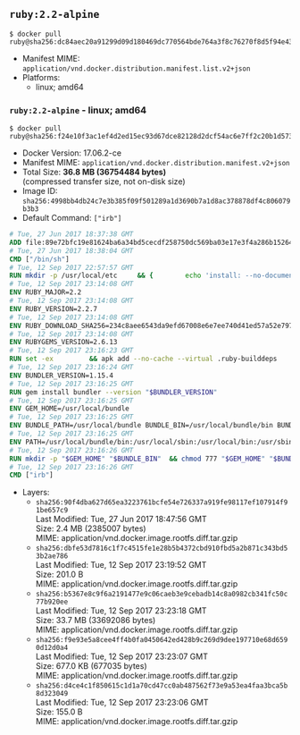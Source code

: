 ## `ruby:2.2-alpine`

```console
$ docker pull ruby@sha256:dc84aec20a91299d09d180469dc770564bde764a3f8c76270f8d5f94e43682ef
```

-	Manifest MIME: `application/vnd.docker.distribution.manifest.list.v2+json`
-	Platforms:
	-	linux; amd64

### `ruby:2.2-alpine` - linux; amd64

```console
$ docker pull ruby@sha256:f24e10f3ac1ef4d2ed15ec93d67dce82128d2dcf54ac6e7ff2c20b1d57325f71
```

-	Docker Version: 17.06.2-ce
-	Manifest MIME: `application/vnd.docker.distribution.manifest.v2+json`
-	Total Size: **36.8 MB (36754484 bytes)**  
	(compressed transfer size, not on-disk size)
-	Image ID: `sha256:4998bb4db24c7e3b385f09f501289a1d3690b7a1d8ac378878df4c806079b3b3`
-	Default Command: `["irb"]`

```dockerfile
# Tue, 27 Jun 2017 18:37:38 GMT
ADD file:89e72bfc19e81624ba6a34bd5cecdf258750dc569ba03e17e3f4a286b1526461 in / 
# Tue, 27 Jun 2017 18:38:04 GMT
CMD ["/bin/sh"]
# Tue, 12 Sep 2017 22:57:57 GMT
RUN mkdir -p /usr/local/etc 	&& { 		echo 'install: --no-document'; 		echo 'update: --no-document'; 	} >> /usr/local/etc/gemrc
# Tue, 12 Sep 2017 23:14:08 GMT
ENV RUBY_MAJOR=2.2
# Tue, 12 Sep 2017 23:14:08 GMT
ENV RUBY_VERSION=2.2.7
# Tue, 12 Sep 2017 23:14:08 GMT
ENV RUBY_DOWNLOAD_SHA256=234c8aee6543da9efd67008e6e7ee740d41ed57a52e797f65043c3b5ec3bcb53
# Tue, 12 Sep 2017 23:14:08 GMT
ENV RUBYGEMS_VERSION=2.6.13
# Tue, 12 Sep 2017 23:16:23 GMT
RUN set -ex 		&& apk add --no-cache --virtual .ruby-builddeps 		autoconf 		bison 		bzip2 		bzip2-dev 		ca-certificates 		coreutils 		dpkg-dev dpkg 		gcc 		gdbm-dev 		glib-dev 		libc-dev 		libffi-dev 		openssl 		openssl-dev 		libxml2-dev 		libxslt-dev 		linux-headers 		make 		ncurses-dev 		procps 		readline-dev 		ruby 		tar 		xz 		yaml-dev 		zlib-dev 		&& wget -O ruby.tar.xz "https://cache.ruby-lang.org/pub/ruby/${RUBY_MAJOR%-rc}/ruby-$RUBY_VERSION.tar.xz" 	&& echo "$RUBY_DOWNLOAD_SHA256 *ruby.tar.xz" | sha256sum -c - 		&& mkdir -p /usr/src/ruby 	&& tar -xJf ruby.tar.xz -C /usr/src/ruby --strip-components=1 	&& rm ruby.tar.xz 		&& cd /usr/src/ruby 		&& { 		echo '#define ENABLE_PATH_CHECK 0'; 		echo; 		cat file.c; 	} > file.c.new 	&& mv file.c.new file.c 		&& autoconf 	&& gnuArch="$(dpkg-architecture --query DEB_BUILD_GNU_TYPE)" 	&& export ac_cv_func_isnan=yes ac_cv_func_isinf=yes 	&& ./configure 		--build="$gnuArch" 		--disable-install-doc 		--enable-shared 	&& make -j "$(nproc)" 	&& make install 		&& runDeps="$( 		scanelf --needed --nobanner --recursive /usr/local 			| awk '{ gsub(/,/, "\nso:", $2); print "so:" $2 }' 			| sort -u 			| xargs -r apk info --installed 			| sort -u 	)" 	&& apk add --virtual .ruby-rundeps $runDeps 		bzip2 		ca-certificates 		libffi-dev 		openssl-dev 		procps 		yaml-dev 		zlib-dev 	&& apk del .ruby-builddeps 	&& cd / 	&& rm -r /usr/src/ruby 		&& gem update --system "$RUBYGEMS_VERSION"
# Tue, 12 Sep 2017 23:16:24 GMT
ENV BUNDLER_VERSION=1.15.4
# Tue, 12 Sep 2017 23:16:25 GMT
RUN gem install bundler --version "$BUNDLER_VERSION"
# Tue, 12 Sep 2017 23:16:25 GMT
ENV GEM_HOME=/usr/local/bundle
# Tue, 12 Sep 2017 23:16:25 GMT
ENV BUNDLE_PATH=/usr/local/bundle BUNDLE_BIN=/usr/local/bundle/bin BUNDLE_SILENCE_ROOT_WARNING=1 BUNDLE_APP_CONFIG=/usr/local/bundle
# Tue, 12 Sep 2017 23:16:25 GMT
ENV PATH=/usr/local/bundle/bin:/usr/local/sbin:/usr/local/bin:/usr/sbin:/usr/bin:/sbin:/bin
# Tue, 12 Sep 2017 23:16:26 GMT
RUN mkdir -p "$GEM_HOME" "$BUNDLE_BIN" 	&& chmod 777 "$GEM_HOME" "$BUNDLE_BIN"
# Tue, 12 Sep 2017 23:16:26 GMT
CMD ["irb"]
```

-	Layers:
	-	`sha256:90f4dba627d65ea3223761bcfe54e726337a919fe98117ef107914f91be657c9`  
		Last Modified: Tue, 27 Jun 2017 18:47:56 GMT  
		Size: 2.4 MB (2385007 bytes)  
		MIME: application/vnd.docker.image.rootfs.diff.tar.gzip
	-	`sha256:dbfe53d7816c1f7c4515fe1e28b5b4372cbd910fbd5a2b871c343bd53b2ae786`  
		Last Modified: Tue, 12 Sep 2017 23:19:52 GMT  
		Size: 201.0 B  
		MIME: application/vnd.docker.image.rootfs.diff.tar.gzip
	-	`sha256:b5367e8c9f6a2191477e9c06caeb3e9cebadb14c8a0982cb341fc50c77b920ee`  
		Last Modified: Tue, 12 Sep 2017 23:23:18 GMT  
		Size: 33.7 MB (33692086 bytes)  
		MIME: application/vnd.docker.image.rootfs.diff.tar.gzip
	-	`sha256:f9e93e5a8cee4ff4b0fa0450642ed428b9c269d9dee197710e68d6590d12d0a4`  
		Last Modified: Tue, 12 Sep 2017 23:23:07 GMT  
		Size: 677.0 KB (677035 bytes)  
		MIME: application/vnd.docker.image.rootfs.diff.tar.gzip
	-	`sha256:d4ce4c1f850615c1d1a70cd47cc0ab487562f73e9a53ea4faa3bca5b8d323049`  
		Last Modified: Tue, 12 Sep 2017 23:23:06 GMT  
		Size: 155.0 B  
		MIME: application/vnd.docker.image.rootfs.diff.tar.gzip
